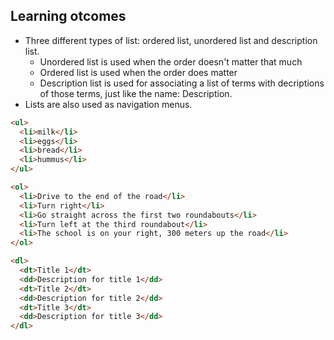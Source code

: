 
## Learning otcomes

- Three different types of list: ordered list, unordered list and description list.
  - Unordered list is used when the order doesn't matter that much
  - Ordered list is used when the order does matter
  - Description list is used for associating a list of terms with decriptions of those terms, just like the name: Description.
- Lists are also used as navigation menus.

```html
<ul>
  <li>milk</li>
  <li>eggs</li>
  <li>bread</li>
  <li>hummus</li>
</ul>
```

```html
<ol>
  <li>Drive to the end of the road</li>
  <li>Turn right</li>
  <li>Go straight across the first two roundabouts</li>
  <li>Turn left at the third roundabout</li>
  <li>The school is on your right, 300 meters up the road</li>
</ol>
```

```html
<dl>
  <dt>Title 1</dt>
  <dd>Description for title 1</dd>
  <dt>Title 2</dt>
  <dd>Description for title 2</dd>
  <dt>Title 3</dt>
  <dd>Description for title 3</dd>
</dl>
```


